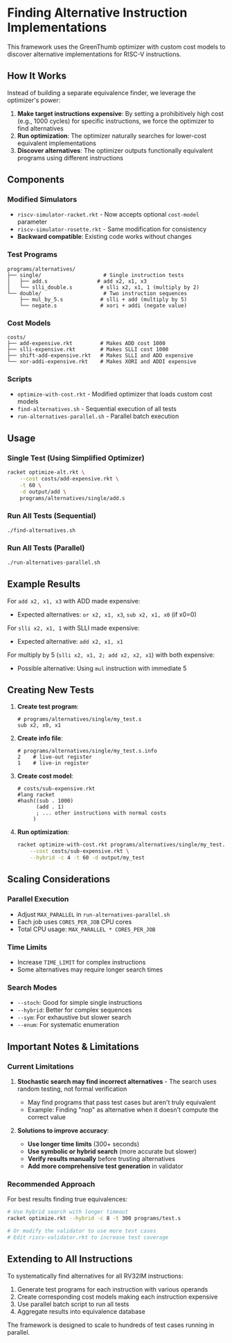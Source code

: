 # Finding Alternative Instruction Implementations

This framework uses the GreenThumb optimizer with custom cost models to discover alternative implementations for RISC-V instructions.

## How It Works

Instead of building a separate equivalence finder, we leverage the optimizer's power:

1. **Make target instructions expensive**: By setting a prohibitively high cost (e.g., 1000 cycles) for specific instructions, we force the optimizer to find alternatives
2. **Run optimization**: The optimizer naturally searches for lower-cost equivalent implementations
3. **Discover alternatives**: The optimizer outputs functionally equivalent programs using different instructions

## Components

### Modified Simulators
- `riscv-simulator-racket.rkt` - Now accepts optional `cost-model` parameter
- `riscv-simulator-rosette.rkt` - Same modification for consistency
- **Backward compatible**: Existing code works without changes

### Test Programs
```
programs/alternatives/
├── single/                    # Single instruction tests
│   ├── add.s                # add x2, x1, x3
│   └── slli_double.s         # slli x2, x1, 1 (multiply by 2)
└── double/                    # Two instruction sequences
    ├── mul_by_5.s            # slli + add (multiply by 5)
    └── negate.s              # xori + addi (negate value)
```

### Cost Models
```
costs/
├── add-expensive.rkt         # Makes ADD cost 1000
├── slli-expensive.rkt        # Makes SLLI cost 1000
├── shift-add-expensive.rkt   # Makes SLLI and ADD expensive
└── xor-addi-expensive.rkt    # Makes XORI and ADDI expensive
```

### Scripts
- `optimize-with-cost.rkt` - Modified optimizer that loads custom cost models
- `find-alternatives.sh` - Sequential execution of all tests
- `run-alternatives-parallel.sh` - Parallel batch execution

## Usage

### Single Test (Using Simplified Optimizer)
```bash
racket optimize-alt.rkt \
    --cost costs/add-expensive.rkt \
    -t 60 \
    -d output/add \
    programs/alternatives/single/add.s
```

### Run All Tests (Sequential)
```bash
./find-alternatives.sh
```

### Run All Tests (Parallel)
```bash
./run-alternatives-parallel.sh
```

## Example Results

For `add x2, x1, x3` with ADD made expensive:
- Expected alternatives: `or x2, x1, x3`, `sub x2, x1, x0` (if x0=0)

For `slli x2, x1, 1` with SLLI made expensive:
- Expected alternative: `add x2, x1, x1`

For multiply by 5 (`slli x2, x1, 2; add x2, x2, x1`) with both expensive:
- Possible alternative: Using `mul` instruction with immediate 5

## Creating New Tests

1. **Create test program**:
   ```assembly
   # programs/alternatives/single/my_test.s
   sub x2, x0, x1
   ```

2. **Create info file**:
   ```
   # programs/alternatives/single/my_test.s.info
   2    # live-out register
   1    # live-in register
   ```

3. **Create cost model**:
   ```racket
   # costs/sub-expensive.rkt
   #lang racket
   #hash((sub . 1000)
         (add . 1)
         ; ... other instructions with normal costs
        )
   ```

4. **Run optimization**:
   ```bash
   racket optimize-with-cost.rkt programs/alternatives/single/my_test.s \
       --cost costs/sub-expensive.rkt \
       --hybrid -c 4 -t 60 -d output/my_test
   ```

## Scaling Considerations

### Parallel Execution
- Adjust `MAX_PARALLEL` in `run-alternatives-parallel.sh`
- Each job uses `CORES_PER_JOB` CPU cores
- Total CPU usage: `MAX_PARALLEL * CORES_PER_JOB`

### Time Limits
- Increase `TIME_LIMIT` for complex instructions
- Some alternatives may require longer search times

### Search Modes
- `--stoch`: Good for simple single instructions
- `--hybrid`: Better for complex sequences
- `--sym`: For exhaustive but slower search
- `--enum`: For systematic enumeration

## Important Notes & Limitations

### Current Limitations
1. **Stochastic search may find incorrect alternatives** - The search uses random testing, not formal verification
   - May find programs that pass test cases but aren't truly equivalent
   - Example: Finding "nop" as alternative when it doesn't compute the correct value

2. **Solutions to improve accuracy**:
   - **Use longer time limits** (300+ seconds)
   - **Use symbolic or hybrid search** (more accurate but slower)
   - **Verify results manually** before trusting alternatives
   - **Add more comprehensive test generation** in validator

### Recommended Approach
For best results finding true equivalences:
```bash
# Use hybrid search with longer timeout
racket optimize.rkt --hybrid -c 8 -t 300 programs/test.s

# Or modify the validator to use more test cases
# Edit riscv-validator.rkt to increase test coverage
```

## Extending to All Instructions

To systematically find alternatives for all RV32IM instructions:

1. Generate test programs for each instruction with various operands
2. Create corresponding cost models making each instruction expensive
3. Use parallel batch script to run all tests
4. Aggregate results into equivalence database

The framework is designed to scale to hundreds of test cases running in parallel.